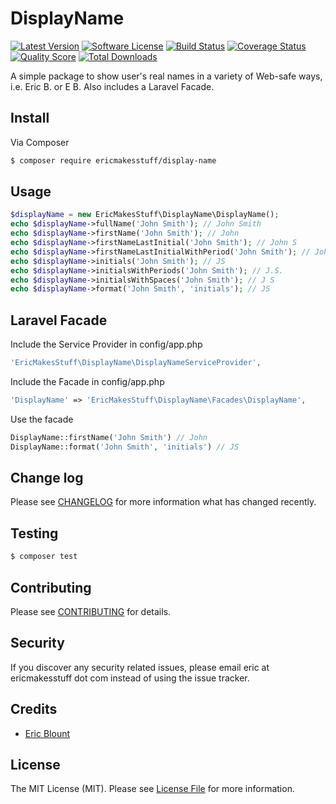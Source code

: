 # DisplayName

[![Latest Version](https://img.shields.io/github/release/ericmakesstuff/display-name.svg?style=flat-square)](https://github.com/ericmakesstuff/display-name/releases)
[![Software License](https://img.shields.io/badge/license-MIT-brightgreen.svg?style=flat-square)](LICENSE.md)
[![Build Status](https://img.shields.io/travis/ericmakesstuff/display-name/master.svg?style=flat-square)](https://travis-ci.org/ericmakesstuff/display-name)
[![Coverage Status](https://img.shields.io/scrutinizer/coverage/g/ericmakesstuff/display-name.svg?style=flat-square)](https://scrutinizer-ci.com/g/ericmakesstuff/display-name/code-structure)
[![Quality Score](https://img.shields.io/scrutinizer/g/ericmakesstuff/display-name.svg?style=flat-square)](https://scrutinizer-ci.com/g/ericmakesstuff/display-name)
[![Total Downloads](https://img.shields.io/packagist/dt/ericmakesstuff/DispayName.svg?style=flat-square)](https://packagist.org/packages/ericmakesstuff/display-name)

A simple package to show user's real names in a variety of Web-safe ways, i.e. Eric B. or E B. Also includes a Laravel Facade.

## Install

Via Composer

``` bash
$ composer require ericmakesstuff/display-name
```

## Usage

``` php
$displayName = new EricMakesStuff\DisplayName\DisplayName();
echo $displayName->fullName('John Smith'); // John Smith
echo $displayName->firstName('John Smith'); // John
echo $displayName->firstNameLastInitial('John Smith'); // John S
echo $displayName->firstNameLastInitialWithPeriod('John Smith'); // John S.
echo $displayName->initials('John Smith'); // JS
echo $displayName->initialsWithPeriods('John Smith'); // J.S.
echo $displayName->initialsWithSpaces('John Smith'); // J S
echo $displayName->format('John Smith', 'initials'); // JS
```

## Laravel Facade

Include the Service Provider in config/app.php

```php
'EricMakesStuff\DisplayName\DisplayNameServiceProvider',
```

Include the Facade in config/app.php
```php
'DisplayName' => 'EricMakesStuff\DisplayName\Facades\DisplayName',
```

Use the facade
```php
DisplayName::firstName('John Smith') // John
DisplayName::format('John Smith', 'initials') // JS
```

## Change log

Please see [CHANGELOG](CHANGELOG.md) for more information what has changed recently.

## Testing

``` bash
$ composer test
```

## Contributing

Please see [CONTRIBUTING](CONTRIBUTING.md) for details.

## Security

If you discover any security related issues, please email eric at ericmakesstuff dot com instead of using the issue tracker.

## Credits

- [Eric Blount](https://github.com/eblount)

## License

The MIT License (MIT). Please see [License File](LICENSE.md) for more information.
